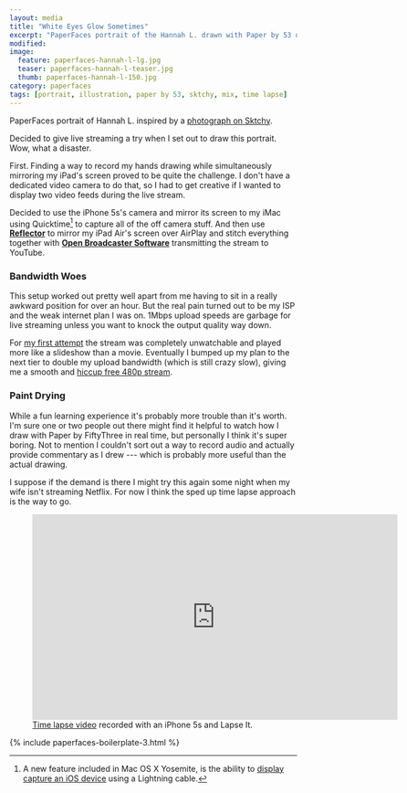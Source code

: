 ```yaml
---
layout: media
title: "White Eyes Glow Sometimes"
excerpt: "PaperFaces portrait of the Hannah L. drawn with Paper by 53 on an iPad."
modified: 
image: 
  feature: paperfaces-hannah-l-lg.jpg
  teaser: paperfaces-hannah-l-teaser.jpg
  thumb: paperfaces-hannah-l-150.jpg
category: paperfaces
tags: [portrait, illustration, paper by 53, sktchy, mix, time lapse]
---
```


PaperFaces portrait of Hannah L. inspired by a [photograph on Sktchy](http://sktchy.com/7gqmFc).

Decided to give live streaming a try when I set out to draw this portrait. Wow, what a disaster.

First. Finding a way to record my hands drawing while simultaneously mirroring my iPad's screen proved to be quite the challenge. I don't have a dedicated video camera to do that, so I had to get creative if I wanted to display two video feeds during the live stream.

Decided to use the iPhone 5s's camera and mirror its screen to my iMac using Quicktime[^yosemite-capture] to capture all of the off camera stuff. And then use [**Reflector**](http://www.airsquirrels.com/reflector/) to mirror my iPad Air's screen over AirPlay and stitch everything together with [**Open Broadcaster Software**](https://obsproject.com/) transmitting the stream to YouTube.

[^yosemite-capture]: A new feature included in Mac OS X Yosemite, is the ability to [display capture an iOS device](http://9to5mac.com/2015/03/21/how-to-record-video-from-phone-to-mac/) using a Lightning cable.

### Bandwidth Woes

This setup worked out pretty well apart from me having to sit in a really awkward position for over an hour. But the real pain turned out to be my ISP and the weak internet plan I was on. 1Mbps upload speeds are garbage for live streaming unless you want to knock the output quality way down.

For [my first attempt](https://www.youtube.com/watch?v=FH2H9kHduRs) the stream was completely unwatchable and played more like a slideshow than a movie. Eventually I bumped up my plan to the next tier to double my upload bandwidth (which is still crazy slow), giving me a smooth and [hiccup free 480p stream](https://www.youtube.com/watch?v=OaLAeb7Pc90).

### Paint Drying

While a fun learning experience it's probably more trouble than it's worth. I'm sure one or two people out there might find it helpful to watch how I draw with Paper by FiftyThree in real time, but personally I think it's super boring. Not to mention I couldn't sort out a way to record audio and actually provide commentary as I drew --- which is probably more useful than the actual drawing.

I suppose if the demand is there I might try this again some night when my wife isn't streaming Netflix. For now I think the sped up time lapse approach is the way to go.

<figure >
  <iframe width="640" height="360" src="https://www.youtube.com/embed/Qxpss8umvG4" frameborder="0"> </iframe>
  <figcaption><a href="https://www.youtube.com/watch?v=qhEtbFlxfm4">Time lapse video</a> recorded with an iPhone 5s and Lapse It.</figcaption>
</figure>

{% include paperfaces-boilerplate-3.html %}

